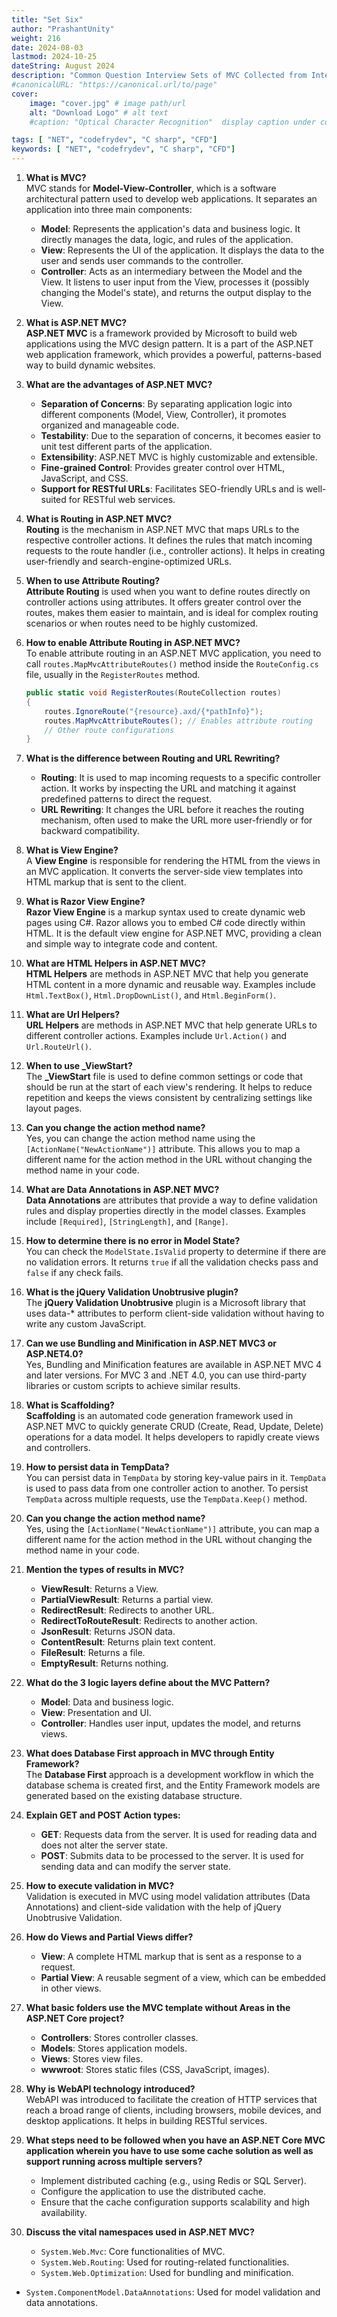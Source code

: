 ```yaml
---
title: "Set Six"
author: "PrashantUnity"
weight: 216
date: 2024-08-03
lastmod: 2024-10-25
dateString: August 2024  
description: "Common Question Interview Sets of MVC Collected from Internet"
#canonicalURL: "https://canonical.url/to/page"
cover:
    image: "cover.jpg" # image path/url
    alt: "Download Logo" # alt text
    #caption: "Optical Character Recognition"  display caption under cover 

tags: [ "NET", "codefrydev", "C sharp", "CFD"]
keywords: [ "NET", "codefrydev", "C sharp", "CFD"]
---
```


1. **What is MVC?**  
   MVC stands for **Model-View-Controller**, which is a software architectural pattern used to develop web applications. It separates an application into three main components:
   - **Model**: Represents the application's data and business logic. It directly manages the data, logic, and rules of the application.
   - **View**: Represents the UI of the application. It displays the data to the user and sends user commands to the controller.
   - **Controller**: Acts as an intermediary between the Model and the View. It listens to user input from the View, processes it (possibly changing the Model's state), and returns the output display to the View.

2. **What is ASP.NET MVC?**  
   **ASP.NET MVC** is a framework provided by Microsoft to build web applications using the MVC design pattern. It is a part of the ASP.NET web application framework, which provides a powerful, patterns-based way to build dynamic websites.

3. **What are the advantages of ASP.NET MVC?**  
   - **Separation of Concerns**: By separating application logic into different components (Model, View, Controller), it promotes organized and manageable code.
   - **Testability**: Due to the separation of concerns, it becomes easier to unit test different parts of the application.
   - **Extensibility**: ASP.NET MVC is highly customizable and extensible.
   - **Fine-grained Control**: Provides greater control over HTML, JavaScript, and CSS.
   - **Support for RESTful URLs**: Facilitates SEO-friendly URLs and is well-suited for RESTful web services.

4. **What is Routing in ASP.NET MVC?**  
   **Routing** is the mechanism in ASP.NET MVC that maps URLs to the respective controller actions. It defines the rules that match incoming requests to the route handler (i.e., controller actions). It helps in creating user-friendly and search-engine-optimized URLs.

5. **When to use Attribute Routing?**  
   **Attribute Routing** is used when you want to define routes directly on controller actions using attributes. It offers greater control over the routes, makes them easier to maintain, and is ideal for complex routing scenarios or when routes need to be highly customized.

6. **How to enable Attribute Routing in ASP.NET MVC?**  
   To enable attribute routing in an ASP.NET MVC application, you need to call `routes.MapMvcAttributeRoutes()` method inside the `RouteConfig.cs` file, usually in the `RegisterRoutes` method.
   ```csharp
   public static void RegisterRoutes(RouteCollection routes)
   {
       routes.IgnoreRoute("{resource}.axd/{*pathInfo}");
       routes.MapMvcAttributeRoutes(); // Enables attribute routing
       // Other route configurations
   }
   ```

7. **What is the difference between Routing and URL Rewriting?**  
   - **Routing**: It is used to map incoming requests to a specific controller action. It works by inspecting the URL and matching it against predefined patterns to direct the request.
   - **URL Rewriting**: It changes the URL before it reaches the routing mechanism, often used to make the URL more user-friendly or for backward compatibility.

8. **What is View Engine?**  
   A **View Engine** is responsible for rendering the HTML from the views in an MVC application. It converts the server-side view templates into HTML markup that is sent to the client.

9. **What is Razor View Engine?**  
   **Razor View Engine** is a markup syntax used to create dynamic web pages using C#. Razor allows you to embed C# code directly within HTML. It is the default view engine for ASP.NET MVC, providing a clean and simple way to integrate code and content.

10. **What are HTML Helpers in ASP.NET MVC?**  
    **HTML Helpers** are methods in ASP.NET MVC that help you generate HTML content in a more dynamic and reusable way. Examples include `Html.TextBox()`, `Html.DropDownList()`, and `Html.BeginForm()`.

11. **What are Url Helpers?**  
    **URL Helpers** are methods in ASP.NET MVC that help generate URLs to different controller actions. Examples include `Url.Action()` and `Url.RouteUrl()`.

12. **When to use _ViewStart?**  
    The **_ViewStart** file is used to define common settings or code that should be run at the start of each view's rendering. It helps to reduce repetition and keeps the views consistent by centralizing settings like layout pages.

13. **Can you change the action method name?**  
    Yes, you can change the action method name using the `[ActionName("NewActionName")]` attribute. This allows you to map a different name for the action method in the URL without changing the method name in your code.

14. **What are Data Annotations in ASP.NET MVC?**  
    **Data Annotations** are attributes that provide a way to define validation rules and display properties directly in the model classes. Examples include `[Required]`, `[StringLength]`, and `[Range]`.

15. **How to determine there is no error in Model State?**  
    You can check the `ModelState.IsValid` property to determine if there are no validation errors. It returns `true` if all the validation checks pass and `false` if any check fails.

16. **What is the jQuery Validation Unobtrusive plugin?**  
    The **jQuery Validation Unobtrusive** plugin is a Microsoft library that uses data-* attributes to perform client-side validation without having to write any custom JavaScript.

17. **Can we use Bundling and Minification in ASP.NET MVC3 or ASP.NET4.0?**  
    Yes, Bundling and Minification features are available in ASP.NET MVC 4 and later versions. For MVC 3 and .NET 4.0, you can use third-party libraries or custom scripts to achieve similar results.

18. **What is Scaffolding?**  
    **Scaffolding** is an automated code generation framework used in ASP.NET MVC to quickly generate CRUD (Create, Read, Update, Delete) operations for a data model. It helps developers to rapidly create views and controllers.

19. **How to persist data in TempData?**  
    You can persist data in `TempData` by storing key-value pairs in it. `TempData` is used to pass data from one controller action to another. To persist `TempData` across multiple requests, use the `TempData.Keep()` method.

20. **Can you change the action method name?**  
    Yes, using the `[ActionName("NewActionName")]` attribute, you can map a different name for the action method in the URL without changing the method name in your code.

21. **Mention the types of results in MVC?**  
    - **ViewResult**: Returns a View.
    - **PartialViewResult**: Returns a partial view.
    - **RedirectResult**: Redirects to another URL.
    - **RedirectToRouteResult**: Redirects to another action.
    - **JsonResult**: Returns JSON data.
    - **ContentResult**: Returns plain text content.
    - **FileResult**: Returns a file.
    - **EmptyResult**: Returns nothing.

22. **What do the 3 logic layers define about the MVC Pattern?**  
    - **Model**: Data and business logic.
    - **View**: Presentation and UI.
    - **Controller**: Handles user input, updates the model, and returns views.

23. **What does Database First approach in MVC through Entity Framework?**  
    The **Database First** approach is a development workflow in which the database schema is created first, and the Entity Framework models are generated based on the existing database structure.

24. **Explain GET and POST Action types:**  
    - **GET**: Requests data from the server. It is used for reading data and does not alter the server state.
    - **POST**: Submits data to be processed to the server. It is used for sending data and can modify the server state.

25. **How to execute validation in MVC?**  
    Validation is executed in MVC using model validation attributes (Data Annotations) and client-side validation with the help of jQuery Unobtrusive Validation.

26. **How do Views and Partial Views differ?**  
    - **View**: A complete HTML markup that is sent as a response to a request.
    - **Partial View**: A reusable segment of a view, which can be embedded in other views.

27. **What basic folders use the MVC template without Areas in the ASP.NET Core project?**  
    - **Controllers**: Stores controller classes.
    - **Models**: Stores application models.
    - **Views**: Stores view files.
    - **wwwroot**: Stores static files (CSS, JavaScript, images).

28. **Why is WebAPI technology introduced?**  
    WebAPI was introduced to facilitate the creation of HTTP services that reach a broad range of clients, including browsers, mobile devices, and desktop applications. It helps in building RESTful services.

29. **What steps need to be followed when you have an ASP.NET Core MVC application wherein you have to use some cache solution as well as support running across multiple servers?**  
    - Implement distributed caching (e.g., using Redis or SQL Server).
    - Configure the application to use the distributed cache.
    - Ensure that the cache configuration supports scalability and high availability.

30. **Discuss the vital namespaces used in ASP.NET MVC?**  
    - `System.Web.Mvc`: Core functionalities of MVC.
    - `System.Web.Routing`: Used for routing-related functionalities.
    - `System.Web.Optimization`: Used for bundling and minification.
   

 - `System.ComponentModel.DataAnnotations`: Used for model validation and data annotations.

